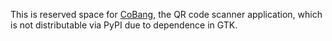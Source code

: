 This is reserved space for [CoBang](https://github.com/hongquan/CoBang/), the QR code scanner application,
which is not distributable via PyPI due to dependence in GTK.
